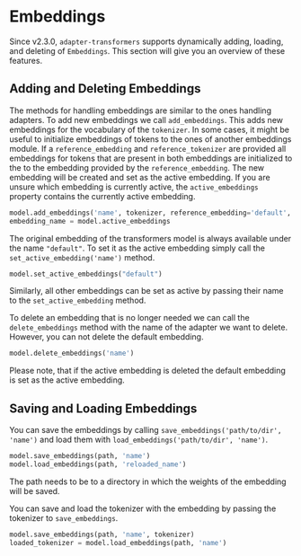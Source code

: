 # Embeddings

Since v2.3.0, `adapter-transformers` supports dynamically adding, loading, and deleting of `Embeddings`. This section
will give you an overview of these features. 

## Adding and Deleting Embeddings
The methods for handling embeddings are similar to the ones handling adapters. To add new embeddings we call
`add_embeddings`. This adds new embeddings for the vocabulary of the `tokenizer`. 
In some cases, it might be useful to initialize embeddings of tokens to the ones of another embeddings module. If a 
`reference_embedding` and `reference_tokenizer` are provided all embeddings for tokens that are present in both embeddings are initialized to the 
to the embedding provided by the `reference_embedding`.  The new embedding will be created and set as the active embedding. If you are unsure which embedding
is currently active, the `active_embeddings` property contains the currently active embedding.

```python
model.add_embeddings('name', tokenizer, reference_embedding='default', reference_tokenizer=reference_tokenizer)
embedding_name = model.active_embeddings
```

The original embedding of the transformers model is always available under the name `"default"`. To set it as the active
embedding simply call the `set_active_embedding('name')` method.
```python
model.set_active_embeddings("default")
```
Similarly, all other embeddings can be set as active by passing their name to the `set_active_embedding` method.

To delete an embedding that is no longer needed we can call the `delete_embeddings` method with the name of the adapter
we want to delete. However, you can not delete the default embedding.
```python
model.delete_embeddings('name')
```
Please note, that if the active embedding is deleted the default embedding is set as the active embedding.

## Saving and Loading Embeddings
You can save the embeddings by calling `save_embeddings('path/to/dir', 'name')` and load them with `load_embeddings('path/to/dir', 'name')`.

```python
model.save_embeddings(path, 'name')
model.load_embeddings(path, 'reloaded_name')
```

The path needs to be to a directory in which the weights of the embedding will be saved. 

You can save and load the tokenizer
with the embedding by passing the tokenizer to `save_embeddings`.
```python
model.save_embeddings(path, 'name', tokenizer)
loaded_tokenizer = model.load_embeddings(path, 'name')
```
